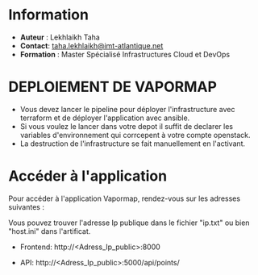 # Information

- **Auteur** : Lekhlaikh Taha
- **Contact**: taha.lekhlaikh@imt-atlantique.net
- **Formation** : Master Spécialisé Infrastructures Cloud et DevOps




# DEPLOIEMENT DE VAPORMAP

- Vous devez lancer le pipeline pour déployer l'infrastructure avec terraform et de déployer l'application  avec ansible.
- Si vous voulez le lancer dans votre depot il suffit de declarer les variables d'environnement qui corrcepent à votre compte openstack.
- La destruction de l'infrastructure se fait manuellement en l'activant.

# Accéder à l'application

Pour accéder à l'application Vapormap, rendez-vous sur les adresses suivantes :

Vous pouvez trouver l'adresse Ip publique dans le fichier "ip.txt" ou bien "host.ini" dans l'artificat.
- Frontend: http://<Adress_Ip_public>:8000


- API: http://<Adress_Ip_public>:5000/api/points/
